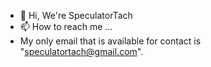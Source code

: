 - 👋 Hi, We're SpeculatorTach
- 📫 How to reach me ...
- My only email that is available for contact is "speculatortach@gmail.com".
<!---
ANGLESTARD/ANGLESTARD is a ✨ special ✨ repository because its `README.md` (this file) appears on your GitHub profile.
You can click the Preview link to take a look at your changes.
--->

